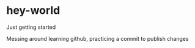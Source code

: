 # hey-world
Just getting started


Messing around learning github, practicing a commit to publish changes
